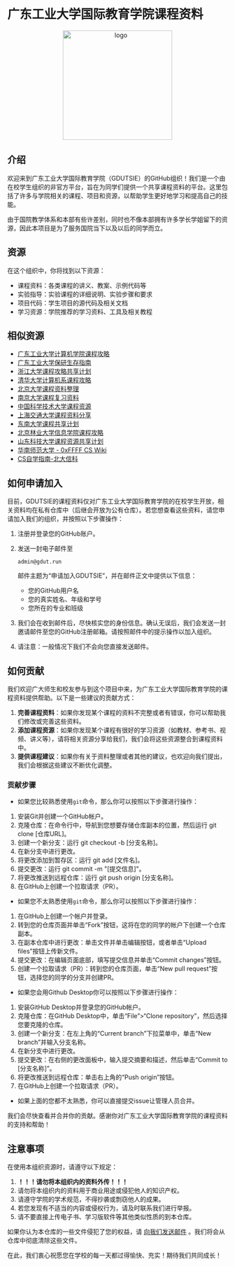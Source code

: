# 广东工业大学国际教育学院课程资料

<p align="center">
  <img src="https://user-images.githubusercontent.com/117586514/231135453-463f3dc3-9298-4211-a689-986f56e7c462.png" alt="logo" width="250" style="vertical-align:middle"/>
</p>


## 介绍

欢迎来到广东工业大学国际教育学院（GDUTSIE）的GitHub组织！我们是一个由在校学生组织的非官方平台，旨在为同学们提供一个共享课程资料的平台。这里包括了许多与学院相关的课程、项目和资源，以帮助学生更好地学习和提高自己的技能。

由于国院教学体系和本部有些许差别，同时也不像本部拥有许多学长学姐留下的资源，因此本项目是为了服务国院当下以及以后的同学而立。

## 资源

在这个组织中，你将找到以下资源：

- 课程资料：各类课程的讲义、教案、示例代码等
- 实验指导：实验课程的详细说明、实验步骤和要求
- 项目代码：学生项目的源代码及相关文档
- 学习资源：学院推荐的学习资料、工具及相关教程

## 相似资源
- [广东工业大学计算机学院课程攻略](https://github.com/brenner8023/gdut-course)
- [广东工业大学保研生存指南](https://github.com/metaphysicser/GDUT-Computer-Survival-Manual)
- [浙江大学课程攻略共享计划](https://github.com/QSCTech/zju-icicles)
- [清华大学计算机系课程攻略](https://github.com/PKUanonym/REKCARC-TSC-UHT)
- [北京大学课程资料整理](https://github.com/lib-pku/libpku)
- [南京大学课程复习资料](https://github.com/idealclover/NJU-Review-Materials)
- [中国科学技术大学课程资源](https://github.com/USTC-Resource/USTC-Course)
- [上海交通大学课程资料分享](https://github.com/CoolPhilChen/SJTU-Courses/)
- [东南大学课程共享计划](https://github.com/zjdx1998/seucourseshare)
- [北京林业大学信息学院课程攻略](https://github.com/bljx/BFU-leaf)
- [山东科技大学课程资源共享计划](https://github.com/deepwzh/sdust-examination-materials)
- [华南师范大学 - 0xFFFF CS Wiki](https://www.yuque.com/0xffff.one/cs-learning)
- [CS自学指南-北大信科](https://github.com/pkuflyingpig/cs-self-learning/)

## 如何申请加入

目前，GDUTSIE的课程资料仅对广东工业大学国际教育学院的在校学生开放，相关资料均在私有仓库中（后继会开放为公有仓库）。若您想查看这些资料，请您申请加入我们的组织，并按照以下步骤操作：

1. 注册并登录您的GitHub账户。

2. 发送一封电子邮件至 

   ```
   admin@gdut.run
   ```

   邮件主题为“申请加入GDUTSIE”，并在邮件正文中提供以下信息：

   - 您的GitHub用户名
   - 您的真实姓名、年级和学号
   - 您所在的专业和班级

3. 我们会在收到邮件后，尽快核实您的身份信息。确认无误后，我们会发送一封邀请邮件至您的GitHub注册邮箱。请按照邮件中的提示操作以加入组织。

4. 请注意：一般情况下我们不会向您直接发送邮件。

## 如何贡献

我们欢迎广大师生和校友参与到这个项目中来，为广东工业大学国际教育学院的课程资料提供帮助。以下是一些建议的贡献方式：

1. **完善课程资料**：如果你发现某个课程的资料不完整或者有错误，你可以帮助我们修改或完善这些资料。
2. **添加课程资源**：如果你发现某个课程有很好的学习资源（如教材、参考书、视频、讲义等），请将相关资源分享给我们，我们会将这些资源整合到课程资料中。
3. **提供课程建议**：如果你有关于资料整理或者其他的建议，也欢迎向我们提出，我们会根据这些建议不断优化调整。

### 贡献步骤

 - 如果您比较熟悉使用`git`命令，那么你可以按照以下步骤进行操作：

1. 安装Git并创建一个GitHub帐户。
2. 克隆仓库：在命令行中，导航到您想要存储仓库副本的位置，然后运行 git clone [仓库URL]。
3. 创建一个新分支：运行 git checkout -b [分支名称]。
4. 在新分支中进行更改。
5. 将更改添加到暂存区：运行 git add [文件名]。
6. 提交更改：运行 git commit -m "[提交信息]"。
7. 将更改推送到远程仓库：运行 git push origin [分支名称]。
8. 在GitHub上创建一个拉取请求（PR）。

 - 如果您不太熟悉使用`git`命令，那么你可以按照以下步骤进行操作：

1. 在GitHub上创建一个帐户并登录。
2. 转到您的仓库页面并单击“Fork”按钮，这将在您的同学的帐户下创建一个仓库副本。
3. 在副本仓库中进行更改：单击文件并单击编辑按钮，或者单击“Upload files”按钮上传新文件。
4. 提交更改：在编辑页面底部，填写提交信息并单击“Commit changes”按钮。
5. 创建一个拉取请求（PR）：转到您的仓库页面，单击“New pull request”按钮，选择您的同学的分支并创建PR。

 - 如果您会用Github Desktop你可以按照以下步骤进行操作：

1. 安装GitHub Desktop并登录您的GitHub帐户。
2. 克隆仓库：在GitHub Desktop中，单击“File”>“Clone repository”，然后选择您要克隆的仓库。
3. 创建一个新分支：在左上角的“Current branch”下拉菜单中，单击“New branch”并输入分支名称。
4. 在新分支中进行更改。
5. 提交更改：在右侧的更改面板中，输入提交摘要和描述，然后单击“Commit to [分支名称]”。
6. 将更改推送到远程仓库：单击右上角的“Push origin”按钮。
7. 在GitHub上创建一个拉取请求（PR）。

 - 如果上面的您都不太熟悉，你可以直接提交issue让管理人员合并。

我们会尽快查看并合并你的贡献。感谢你对广东工业大学国际教育学院的课程资料的支持和帮助！

## 注意事项

在使用本组织资源时，请遵守以下规定：

1. **！！！请勿将本组织内的资料外传！！！**
2. 请勿将本组织内的资料用于商业用途或侵犯他人的知识产权。
3. 请遵守学院的学术规范，不得抄袭或剽窃他人的成果。
4. 若您发现有不适当的内容或侵权行为，请及时联系我们进行举报。
5. 请不要直接上传电子书、学习版软件等其他类似性质的到本仓库。

如果你认为本仓库的一些文件侵犯了您的权益，请 [向我们发送邮件](mailto:admin@gdut.run) 。我们将会从仓库中彻底清除这些文件。

在此，我们衷心祝愿您在学校的每一天都过得愉快、充实！期待我们共同成长！
